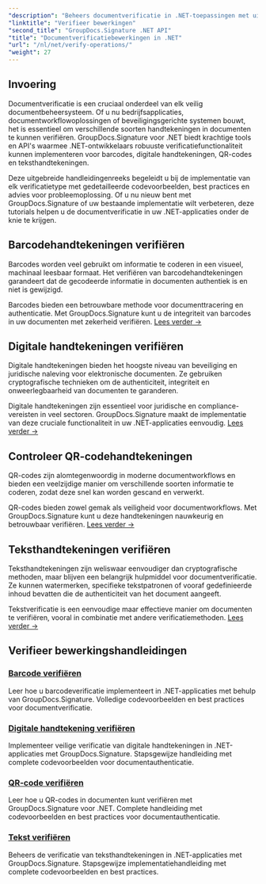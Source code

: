```yaml
---
"description": "Beheers documentverificatie in .NET-toepassingen met uitgebreide tutorials voor barcode-, digitale handtekening-, QR-code- en tekstverificatie met behulp van GroupDocs.Signature."
"linktitle": "Verifieer bewerkingen"
"second_title": "GroupDocs.Signature .NET API"
"title": "Documentverificatiebewerkingen in .NET"
"url": "/nl/net/verify-operations/"
"weight": 27
---
```


## Invoering

Documentverificatie is een cruciaal onderdeel van elk veilig documentbeheersysteem. Of u nu bedrijfsapplicaties, documentworkflowoplossingen of beveiligingsgerichte systemen bouwt, het is essentieel om verschillende soorten handtekeningen in documenten te kunnen verifiëren. GroupDocs.Signature voor .NET biedt krachtige tools en API's waarmee .NET-ontwikkelaars robuuste verificatiefunctionaliteit kunnen implementeren voor barcodes, digitale handtekeningen, QR-codes en teksthandtekeningen.

Deze uitgebreide handleidingenreeks begeleidt u bij de implementatie van elk verificatietype met gedetailleerde codevoorbeelden, best practices en advies voor probleemoplossing. Of u nu nieuw bent met GroupDocs.Signature of uw bestaande implementatie wilt verbeteren, deze tutorials helpen u de documentverificatie in uw .NET-applicaties onder de knie te krijgen.

## Barcodehandtekeningen verifiëren

Barcodes worden veel gebruikt om informatie te coderen in een visueel, machinaal leesbaar formaat. Het verifiëren van barcodehandtekeningen garandeert dat de gecodeerde informatie in documenten authentiek is en niet is gewijzigd.

Barcodes bieden een betrouwbare methode voor documenttracering en authenticatie. Met GroupDocs.Signature kunt u de integriteit van barcodes in uw documenten met zekerheid verifiëren. [Lees verder →](/net/verify-operations/verify-barcode/)

## Digitale handtekeningen verifiëren

Digitale handtekeningen bieden het hoogste niveau van beveiliging en juridische naleving voor elektronische documenten. Ze gebruiken cryptografische technieken om de authenticiteit, integriteit en onweerlegbaarheid van documenten te garanderen.


Digitale handtekeningen zijn essentieel voor juridische en compliance-vereisten in veel sectoren. GroupDocs.Signature maakt de implementatie van deze cruciale functionaliteit in uw .NET-applicaties eenvoudig. [Lees verder →](/net/verify-operations/verify-digital/)

## Controleer QR-codehandtekeningen

QR-codes zijn alomtegenwoordig in moderne documentworkflows en bieden een veelzijdige manier om verschillende soorten informatie te coderen, zodat deze snel kan worden gescand en verwerkt.

QR-codes bieden zowel gemak als veiligheid voor documentworkflows. Met GroupDocs.Signature kunt u deze handtekeningen nauwkeurig en betrouwbaar verifiëren. [Lees verder →](/net/verify-operations/verify-qr-code/)

## Teksthandtekeningen verifiëren

Teksthandtekeningen zijn weliswaar eenvoudiger dan cryptografische methoden, maar blijven een belangrijk hulpmiddel voor documentverificatie. Ze kunnen watermerken, specifieke tekstpatronen of vooraf gedefinieerde inhoud bevatten die de authenticiteit van het document aangeeft.

Tekstverificatie is een eenvoudige maar effectieve manier om documenten te verifiëren, vooral in combinatie met andere verificatiemethoden. [Lees verder →](/net/verify-operations/verify-text/)

## Verifieer bewerkingshandleidingen
### [Barcode verifiëren](./verify-barcode/)
Leer hoe u barcodeverificatie implementeert in .NET-applicaties met behulp van GroupDocs.Signature. Volledige codevoorbeelden en best practices voor documentverificatie.

### [Digitale handtekening verifiëren](./verify-digital/)
Implementeer veilige verificatie van digitale handtekeningen in .NET-applicaties met GroupDocs.Signature. Stapsgewijze handleiding met complete codevoorbeelden voor documentauthenticatie.

### [QR-code verifiëren](./verify-qr-code/)
Leer hoe u QR-codes in documenten kunt verifiëren met GroupDocs.Signature voor .NET. Complete handleiding met codevoorbeelden en best practices voor documentauthenticatie.

### [Tekst verifiëren](./verify-text/)
Beheers de verificatie van teksthandtekeningen in .NET-applicaties met GroupDocs.Signature. Stapsgewijze implementatiehandleiding met complete codevoorbeelden en best practices.